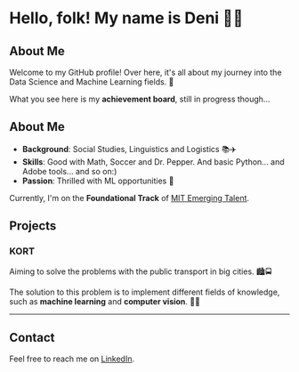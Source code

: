 # Hello, folk! My name is Deni 👨‍💻

## About Me

Welcome to my GitHub profile! Over here, it's all about my journey
into the Data Science and Machine Learning fields. 🧠

What you see here is my **achievement board**, still in progress though...

## About Me

- **Background**: Social Studies, Linguistics and Logistics 📚✈️
- **Skills**: Good with Math, Soccer and Dr. Pepper. And basic Python... and Adobe tools... and so on:)
- **Passion**: Thrilled with ML opportunities 🤖

Currently, I'm on the **Foundational Track** of [MIT Emerging Talent](https://emergingtalent.mit.edu/).

## Projects

### KORT

Aiming to solve the problems with the public transport in big cities. 🏙️🚍

The solution to this problem is to implement different fields of knowledge,
such as **machine learning** and **computer vision**. 🧠👀

---

## Contact

Feel free to reach me on [LinkedIn](https://www.linkedin.com/in/deni-g-071790212/).
